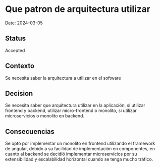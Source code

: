 # Que patron de arquitectura utilizar

Date: 2024-03-05

## Status

Accepted

## Contexto

Se necesita saber la arquitectura a utilizar en el software

## Decision

Se necesita saber que arquitectura utilizar en la aplicación, si utilizar frontend y backend, utilizar micro-frontend o monolito, si utilizar microservicios o monolito en backend.

## Consecuencias

Se optó por implementar un monolito en frontend utilizando el framework de angular, debido a su facilidad de implementación en componentes, en cuanto al backend se decidió implementar microservicios por su extensibilidad y escalabilidad horizontal cuando se tenga mucho tráfico.